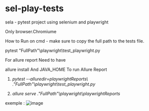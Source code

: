 # sel-play-tests
sela -  pytest project using selenium and playwright
 
Only browser.Chromiume

How to Run on cmd - make sure to copy the full path to the tests file.

pytest "FullPath"\playwright\test_playwright.py


For allure report
Need to have

allure install
And JAVA_HOME
To run Allure Report

1. *pytest --alluredir=playwrightReports\ ."FullPath"\playwright\test_playwright.py*

2. *allure serve .\"FullPath"\playwright\playwrightReports*

exemple :
![image](https://user-images.githubusercontent.com/108628136/184260728-acc17f23-b966-4d16-b127-54ec17300ceb.png)
